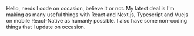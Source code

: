 Hello, nerds
I code on occasion, believe it or not. My latest deal is I'm making as many useful things with React and Next.js, Typescript and Vuejs on mobile React-Native as humanly possible. I also have some non-coding things that I update on occasion.